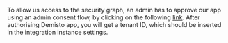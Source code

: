 To allow us access to the security graph, an admin has to approve our app using an admin consent flow, by clicking on the following [link](https://login.microsoftonline.com/common/adminconsent?state=1q2w3e4r&redirect_uri=https%3A%2F%2Fdemistobot.demisto.com%2Fms&client_id=d96bc816-4e4c-4d71-8aef-299d312db20d).
After authorising Demisto app, you will get a tenant ID, which should be inserted in the integration instance settings.